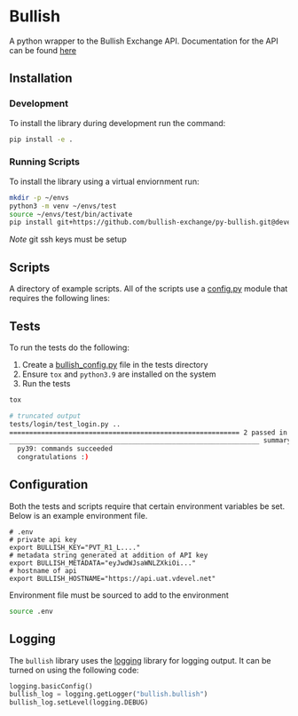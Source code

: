 # Bullish

A python wrapper to the Bullish Exchange API. Documentation for the API can be found [here](https://bugbounty.bullish.com/docs/api/rest/)

## Installation

### Development
To install the library during development run the command:
```bash
pip install -e .
```

### Running Scripts
To install the library using a virtual enviornment run:
```bash
mkdir -p ~/envs
python3 -m venv ~/envs/test
source ~/envs/test/bin/activate
pip install git+https://github.com/bullish-exchange/py-bullish.git@develop
```
*Note* git ssh keys must be setup
## Scripts

A directory of example scripts. All of the scripts use a [config.py](#Configuration) module that requires the following lines:

## Tests

To run the tests do the following:

1. Create a [bullish_config.py](#Configuration) file in the tests directory
2. Ensure `tox` and `python3.9` are installed on the system
3. Run the tests
```bash
tox
```
```bash
# truncated output
tests/login/test_login.py ..                                                                                                     [100%]
========================================================== 2 passed in 3.22s ===========================================================
_______________________________________________________________ summary ________________________________________________________________
  py39: commands succeeded
  congratulations :)
```

## Configuration

Both the tests and scripts require that certain environment variables be set. Below is an example environment file.

```
# .env
# private api key
export BULLISH_KEY="PVT_R1_L...."
# metadata string generated at addition of API key 
export BULLISH_METADATA="eyJwdWJsaWNLZXkiOi..."
# hostname of api
export BULLISH_HOSTNAME="https://api.uat.vdevel.net"
```
Environment file must be sourced to add to the environment
```bash
source .env
```
## Logging

The `bullish` library uses the [logging](https://docs.python.org/3/library/logging.html) library for logging output. It can be turned on using the following code:

```python
logging.basicConfig()
bullish_log = logging.getLogger("bullish.bullish")
bullish_log.setLevel(logging.DEBUG)
```